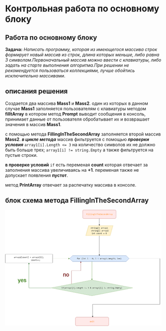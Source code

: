 # Контрольная работа по основному блоку

## Работа по основному блоку 
**Задача:** _Написать программу, которая из имеющегося массива строк формирует  новый массив из строк, длина которых меньше, либо равна 3 символам.Первоначальный массив можно ввести с клавиатуры, либо задать на старте выполнения алгоритма.При решении не рекомендуется пользоваться коллекциями, лучше обойтись исключительно массивами_.

## описания решения
Создается два массива **Mass1** и **Mass2**. один из которых в данном случае **Mass1** заполняется пользователям с клавиатуры методом **filltArray** в котором метод **Prompt** выводит сообщения в консоль, принимает данные от пользователя обробатывает их и возврашает значения в массив **Mass1**.

с помощью метода **FillingInTheSecondArray** заполняется второй массив **Mass2**. _**в цикле метода**_ массив фильтруется с помощью _**проверки условия**_ `array1[i].Length <= 3` на количество символов их не должно быть больше трех; `array1[i] != string.Empty` а также фильтруется на пустые строки.

**в проверке условий** `if` есть переменая **count** которая отвечает за заполнения массива увеличиваясь на **+1**. переменая также не допускает появления **пустот**.

метод **PrintArray** отвечает за распечатку массива в консоле.

## блок схема метода FillingInTheSecondArray

![Изображение](блок-схема.png)